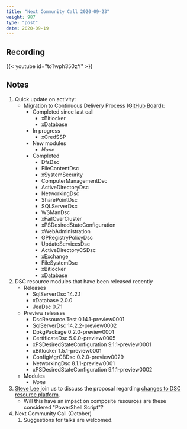 ```yaml
---
title: "Next Community Call 2020-09-23"
weight: 987
type: "post"
date: 2020-09-19
---
```


## Recording

{{< youtube id="toTwph350zY" >}}

## Notes

1. Quick update on activity:
   - Migration to Continuous Delivery Process ([GitHub Board](https://github.com/orgs/dsccommunity/projects/1)):
     - Completed since last call
       - xBitlocker
       - xDatabase
     - In progress
       - xCredSSP
     - New modules
       - _None_
     - Completed
       - DfsDsc
       - FileContentDsc
       - xSystemSecurity
       - ComputerManagementDsc
       - ActiveDirectoryDsc
       - NetworkingDsc
       - SharePointDsc
       - SQLServerDsc
       - WSManDsc
       - xFailOverCluster
       - xPSDesiredStateConfiguration
       - xWebAdministration
       - GPRegistryPolicyDsc
       - UpdateServicesDsc
       - ActiveDirectoryCSDsc
       - xExchange
       - FileSystemDsc
       - xBitlocker
       - xDatabase
1. DSC resource modules that have been released recently
   - Releases
     - SqlServerDsc 14.2.1
     - xDatabase 2.0.0 
     - JeaDsc 0.7.1
   - Preview releases
     - DscResource.Test 0.14.1-preview0001
     - SqlServerDsc 14.2.2-preview0002
     - DpkgPackage 0.2.0-preview0001
     - CertificateDsc 5.0.0-preview0005
     - xPSDesiredStateConfiguration 9.1.1-preview0001
     - xBitlocker 1.5.1-preview0001
     - ConfigMgrCBDsc 0.2.0-preview0029
     - NetworkingDsc 8.1.1-preview0001
     - xPSDesiredStateConfiguration 9.1.1-preview0002
   - Modules
     - _None_
1. [Steve Lee](https://github.com/SteveL-MSFT) join us to
      discuss the proposal regarding [changes to DSC resource platform](https://github.com/PowerShell/PowerShell/issues/13359).
   - Will this have an impact on composite resources are these considered "PowerShell Script"?
1. Next Community Call (October)
   1. Suggestions for talks are welcomed.
